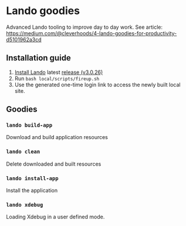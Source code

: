 # Lando goodies
Advanced Lando tooling to improve day to day work. See article: https://medium.com/@cleverhoods/4-lando-goodies-for-productivity-d5101962a3cd

## Installation guide
1. [Install Lando](https://docs.lando.dev/basics/installation.html) latest [release (v3.0.26)](https://github.com/lando/lando/releases/tag/v3.0.26)
2. Run `bash local/scripts/fireup.sh`
3. Use the generated one-time login link to access the newly built local site.

## Goodies
### `lando build-app`
Download and build application resources

### `lando clean`
Delete downloaded and built resources

### `lando install-app`
Install the application

### `lando xdebug`
Loading Xdebug in a user defined mode.

